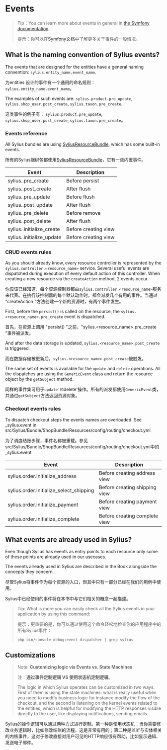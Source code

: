 # Events

> Tip：You can learn more about events in general in [the Symfony documentation](https://symfony.com/doc/current/event_dispatcher.html).
>
> 提示：你可以在[Symfony文档](https://symfony.com/doc/current/event_dispatcher.html)中了解更多关于事件的一般情况。



## What is the naming convention of Sylius events?

The events that are designed for the entities have a general naming convention: `sylius.entity_name.event_name`.

为entities 设计的事件有一个通用的命名规则：`sylius.entity_name.event_name`。

The examples of such events are: `sylius.product.pre_update`, `sylius.shop_user.post_create`, `sylius.taxon.pre_create`.

这类事件的例子有： `sylius.product.pre_update`, `sylius.shop_user.post_create`, `sylius.taxon.pre_create`。



### Events reference

All Sylius bundles are using [SyliusResourceBundle](https://github.com/Sylius/SyliusResourceBundle/blob/master/docs/index.md), which has some built-in events.

所有的Sylius捆绑包都使用[SyliusResourceBundle](https://github.com/Sylius/SyliusResourceBundle/blob/master/docs/index.md)，它有一些内置事件。

| Event                               | Description          |
| ----------------------------------- | -------------------- |
| sylius.<resource>.pre_create        | Before persist       |
| sylius.<resource>.post_create       | After flush          |
| sylius.<resource>.pre_update        | Before flush         |
| sylius.<resource>.post_update       | After flush          |
| sylius.<resource>.pre_delete        | Before remove        |
| sylius.<resource>.post_delete       | After flush          |
| sylius.<resource>.initialize_create | Before creating view |
| sylius.<resource>.initialize_update | Before creating view |



### CRUD events rules

As you should already know, every resource controller is represented by the `sylius.controller.<resource_name>` service. Several useful events are dispatched during execution of every default action of this controller. When creating a new resource via the `createAction` method, 2 events occur.

你应该已经知道，每个资源控制器都由`sylius.controller.<resource_name>`服务来代表。在执行该控制器的每个默认动作时，都会派发几个有用的事件。当通过 "createAction "方法创建一个新的资源时，有两个事件发生。

First, before the `persist()` is called on the resource, the `sylius.<resource_name>.pre_create` event is dispatched.

首先，在资源上调用 "persist() "之前，"sylius.<resource_name>.pre_create "事件被派发。

And after the data storage is updated, `sylius.<resource_name>.post_create` is triggered.

而在数据存储被更新后，`sylius.<resource_name>.post_create`被触发。

The same set of events is available for the `update` and `delete` operations. All the dispatches are using the `GenericEvent` class and return the resource object by the `getSubject` method.

同样的事件集可用于`update'和`delete'操作。所有的派发都使用`GenericEvent`类，并通过`getSubject`方法返回资源对象。



### Checkout events rules

To dispatch checkout steps the events names are overloaded. See _sylius.event in src/Sylius/Bundle/ShopBundle/Resources/config/routing/checkout.yml

为了调度结账步骤，事件名称被重载。参见 src/Sylius/Bundle/ShopBundle/Resources/config/routing/checkout.yml中的_sylius.event

| Event                                   | Description                   |
| --------------------------------------- | ----------------------------- |
| sylius.order.initialize_address         | Before creating address view  |
| sylius.order.initialize_select_shipping | Before creating shipping view |
| sylius.order.initialize_payment         | Before creating payment view  |
| sylius.order.initialize_complete        | Before creating complete view |



## What events are already used in Sylius?

Even though Sylius has events as entry points to each resource only some of these points are already used in our usecases.

The events already used in Sylius are described in the Book alongside the concepts they concern.

尽管Sylius将事件作为每个资源的入口，但其中只有一部分已经在我们的用例中使用。

Sylius中已经使用的事件将在本书中与它们相关的概念一起描述。

> Tip: What is more you can easily check all the Sylius events in your application by using this command:
>
> 提示：更重要的是，你可以通过使用这个命令轻松地检查你的应用程序中的所有Sylius事件：
>
> ```
> php bin/console debug:event-dispatcher | grep sylius
> ```



## Customizations

> Note: **Customizing logic via Events vs. State Machines**
>
> 注：**通过事件定制逻辑 VS 使用状态机定制逻辑**。
>
> The logic in which Sylius operates can be customized in two ways. First of them is using the state machines: what is really useful when you need to modify business logic for instance modify the flow of the checkout, and the second is listening on the kernel events related to the entities, which is helpful for modifying the HTTP responses visible directly to the user, like displaying notifications, sending emails.

Sylius的操作逻辑可以通过两种方式进行定制。第一种是使用状态机：当你需要修改业务逻辑时，比如修改结账的流程，这是非常有用的；第二种是监听与实体相关的内核事件，这对于修改直接对用户可见的HTTP响应很有帮助，比如显示通知、发送电子邮件。


